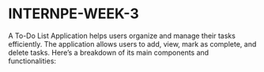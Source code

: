 # INTERNPE-WEEK-3
 A To-Do List Application helps users organize and manage their tasks efficiently. The application allows users to add, view, mark as complete, and delete tasks. Here’s a breakdown of its main components and functionalities:

